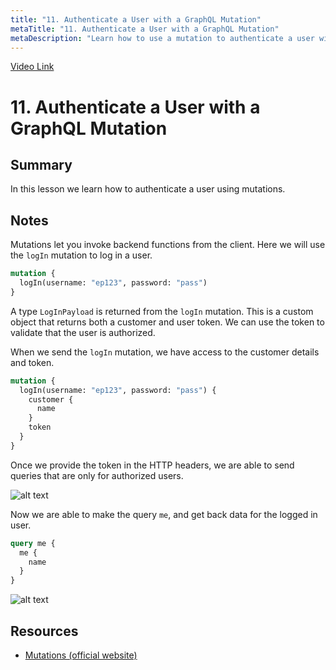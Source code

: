 ```yaml
---
title: "11. Authenticate a User with a GraphQL Mutation"
metaTitle: "11. Authenticate a User with a GraphQL Mutation"
metaDescription: "Learn how to use a mutation to authenticate a user with their username and password."
---
```


[Video Link](https://egghead.io/lessons/graphql-authenticate-a-user-with-a-graphql-mutation)

# 11. Authenticate a User with a GraphQL Mutation

## Summary

In this lesson we learn how to authenticate a user using mutations.

## Notes

Mutations let you invoke backend functions from the client. Here we will use the `logIn` mutation to log in a user.

```graphql
mutation {
  logIn(username: "ep123", password: "pass")
}
```

A type `LogInPayload` is returned from the `logIn` mutation. This is a custom object that returns both a customer and user token. We can use the token to validate that the user is authorized.

When we send the `logIn` mutation, we have access to the customer details and token.

```graphql
mutation {
  logIn(username: "ep123", password: "pass") {
    customer {
      name
    }
    token
  }
}
```

Once we provide the token in the HTTP headers, we are able to send queries that are only for authorized users.

![alt text](https://i.ibb.co/ZxCrLvc/scrnli-1-23-2020-6-04-46-PM.png)

Now we are able to make the query `me`, and get back data for the logged in user.

```graphql
query me {
  me {
    name
  }
}
```

![alt text](https://i.ibb.co/F3t6RpH/scrnli-1-23-2020-6-05-11-PM.png)

## Resources

- [Mutations (official website)](https://graphql.org/learn/queries/#mutations)
